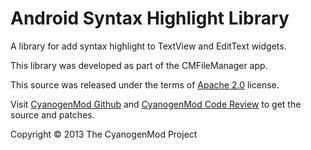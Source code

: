 Android Syntax Highlight Library
================================

A library for add syntax highlight to TextView and EditText widgets.

This library was developed as part of the CMFileManager app.

This source was released under the terms of
[Apache 2.0](http://www.apache.org/licenses/LICENSE-2.0.html) license.

Visit [CyanogenMod Github](https://github.com/CyanogenMod) and [CyanogenMod
Code Review](http://review.cyanogenmod.com/) to get the source and patches.

Copyright © 2013 The CyanogenMod Project
